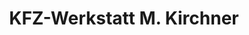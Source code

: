 ---
title: "KFZ-Werkstatt M. Kirchner"
url: /tharandt/kfz-werkstatt-m-kirchner/
shop: Autowerkstatt
---